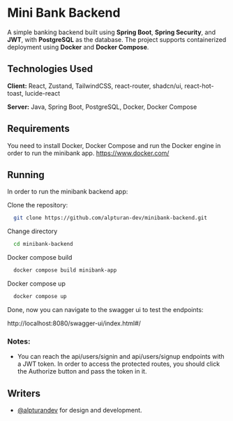 
# Mini Bank Backend

A simple banking backend built using **Spring Boot**, **Spring Security**, and **JWT**, with **PostgreSQL** as the database. The project supports containerized deployment using **Docker** and **Docker Compose**.




## Technologies Used

**Client:** React, Zustand, TailwindCSS, react-router, shadcn/ui, react-hot-toast, lucide-react

**Server:** Java, Spring Boot, PostgreSQL, Docker, Docker Compose


## Requirements

You need to install Docker, Docker Compose and run the Docker engine in order to run the minibank app. https://www.docker.com/
## Running

In order to run the minibank backend app:

Clone the repository:
```bash
  git clone https://github.com/alpturan-dev/minibank-backend.git
```
Change directory
```bash
  cd minibank-backend
```
Docker compose build
```bash
  docker compose build minibank-app
```
Docker compose up
```bash
  docker compose up
```
Done, now you can navigate to the swagger ui to test the endpoints:

http://localhost:8080/swagger-ui/index.html#/

### Notes: 
- You can reach the api/users/signin and api/users/signup endpoints with a JWT token. In order to access the protected routes, you should click the Authorize button and pass the token in it.


## Writers

- [@alpturandev](https://www.github.com/alpturandev) for design and development.

  

  